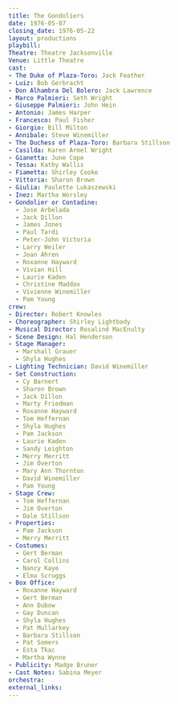 ```yaml
---
title: The Gondoliers
date: 1976-05-07
closing_date: 1976-05-22
layout: productions
playbill:
Theatre: Theatre Jacksonville
Venue: Little Theatre
cast:
- The Duke of Plaza-Toro: Jack Feather
- Luiz: Bob Gerbracht
- Don Alhambra Del Bolero: Jack Lawrence
- Marco Palmieri: Seth Wright
- Giuseppe Palmieri: John Hein
- Antonio: James Harper
- Francesco: Paul Fisher
- Giorgio: Bill Milton
- Annibale: Steve Winemiller
- The Duchess of Plaza-Toro: Barbara Stillson
- Casilda: Karen Armel Wright
- Gianetta: June Cope
- Tessa: Kathy Wallis
- Fiametta: Shirley Cooke
- Vittoria: Sharon Brown
- Giulia: Paulette Lukaszewski
- Inez: Martha Worsley
- Gondolier or Contadine:
  - Jose Arbelada
  - Jack Dillon
  - James Jones
  - Paul Tardi
  - Peter-John Victoria
  - Larry Weiler
  - Joan Ahren
  - Roxanne Hayward
  - Vivian Hill
  - Laurie Kaden
  - Christine Maddox
  - Vivienne Winemiller
  - Pam Young
crew:
- Director: Robert Knowles
- Choreographer: Shirley Lightbody
- Musical Director: Rosalind MacEnulty
- Scene Design: Hal Henderson
- Stage Manager:
  - Marshall Grauer
  - Shyla Hughes
- Lighting Technician: David Winemiller
- Set Construction:
  - Cy Barnert
  - Sharon Brown
  - Jack Dillon
  - Marty Friedman
  - Roxanne Hayward
  - Tom Heffernan
  - Shyla Hughes
  - Pam Jackson
  - Laurie Kaden
  - Sandy Leighton
  - Merry Merritt
  - Jim Overton
  - Mary Ann Thornton
  - David Winemiller
  - Pam Young
- Stage Crew:
  - Tom Heffernan
  - Jim Overton
  - Dale Stillson
- Properties:
  - Pam Jackson
  - Merry Merritt
- Costumes:
  - Gert Berman
  - Carol Collins
  - Nancy Kaye
  - Elma Scruggs
- Box Office:
  - Roxanne Hayward
  - Gert Berman
  - Ann Dubow
  - Gay Duncan
  - Shyla Hughes
  - Pat Mullarkey
  - Barbara Stillson
  - Pat Somers
  - Esta Tkac
  - Martha Wynne
- Publicity: Madge Bruner
- Cast Notes: Sabina Meyer
orchestra:
external_links:
---
```


